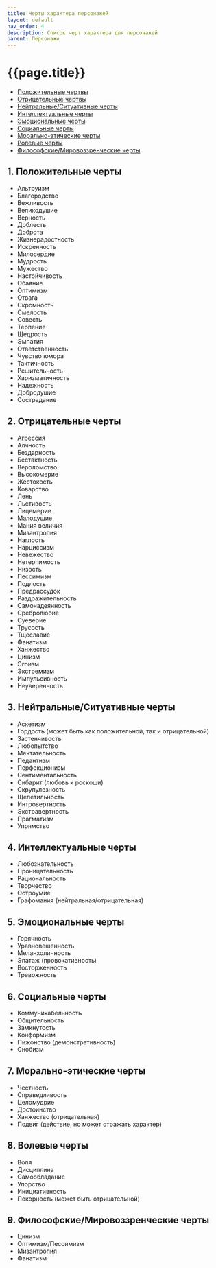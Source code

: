 ```yaml
---
title: Черты характера персонажей
layout: default
nav_order: 4
description: Список черт характера для персонажей
parent: Персонажи
---
```


# {{page.title}}

- [Положительные чертвы](#1-положительные-черты)  
- [Отрицательные чертвы](#2-отрицательные-черты)  
- [Нейтральные/Ситуативные черты](#3-нейтральныеситуативные-черты)  
- [Интеллектуальные черты](#4-интеллектуальные-черты)  
- [Эмоциональные черты](#5-эмоциональные-черты)  
- [Социальные черты](#6-социальные-черты)  
- [Морально-этические черты](#7-морально-этические-черты)  
- [Ролевые черты](#8-волевые-черты)  
- [Философские/Мировоззренческие черты](#9-философскиемировоззренческие-черты)  


## 1. Положительные черты
- Альтруизм
- Благородство
- Вежливость
- Великодушие
- Верность
- Доблесть
- Доброта
- Жизнерадостность
- Искренность
- Милосердие
- Мудрость
- Мужество
- Настойчивость
- Обаяние
- Оптимизм
- Отвага
- Скромность
- Смелость
- Совесть
- Терпение
- Щедрость
- Эмпатия
- Ответственность
- Чувство юмора
- Тактичность
- Решительность
- Харизматичность
- Надежность
- Добродушие
- Сострадание

## 2. Отрицательные черты
- Агрессия
- Алчность
- Бездарность
- Бестактность
- Вероломство
- Высокомерие
- Жестокость
- Коварство
- Лень
- Льстивость
- Лицемерие
- Малодушие
- Мания величия
- Мизантропия
- Наглость
- Нарциссизм
- Невежество
- Нетерпимость
- Низость
- Пессимизм
- Подлость
- Предрассудок
- Раздражительность
- Самонадеянность
- Сребролюбие
- Суеверие
- Трусость
- Тщеславие
- Фанатизм
- Ханжество
- Цинизм
- Эгоизм
- Экстремизм
- Импульсивность
- Неуверенность

## 3. Нейтральные/Ситуативные черты
- Аскетизм
- Гордость (может быть как положительной, так и отрицательной)
- Застенчивость
- Любопытство
- Мечтательность
- Педантизм
- Перфекционизм
- Сентиментальность
- Сибарит (любовь к роскоши)
- Скрупулезность
- Щепетильность
- Интровертность
- Экстравертность
- Прагматизм
- Упрямство

## 4. Интеллектуальные черты
- Любознательность
- Проницательность
- Рациональность
- Творчество
- Остроумие
- Графомания (нейтральная/отрицательная)

## 5. Эмоциональные черты
- Горячность
- Уравновешенность
- Меланхоличность
- Эпатаж (провокативность)
- Восторженность
- Тревожность

## 6. Социальные черты
- Коммуникабельность
- Общительность
- Замкнутость
- Конформизм
- Пижонство (демонстративность)
- Снобизм

## 7. Морально-этические черты
- Честность
- Справедливость
- Целомудрие
- Достоинство
- Ханжество (отрицательная)
- Подвиг (действие, но может отражать характер)

## 8. Волевые черты
- Воля
- Дисциплина
- Самообладание
- Упорство
- Инициативность
- Покорность (может быть отрицательной)

## 9. Философские/Мировоззренческие черты
- Цинизм
- Оптимизм/Пессимизм
- Мизантропия
- Фанатизм